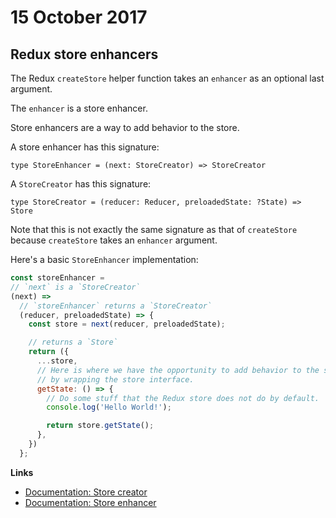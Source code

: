 # 15 October 2017

## Redux store enhancers

The Redux `createStore` helper function takes an `enhancer` as an optional last 
argument.

The `enhancer` is a store enhancer.

Store enhancers are a way to add behavior to the store.

A store enhancer has this signature:

```
type StoreEnhancer = (next: StoreCreator) => StoreCreator
```

A `StoreCreator` has this signature:

```
type StoreCreator = (reducer: Reducer, preloadedState: ?State) => Store
```

Note that this is not exactly the same signature as that of `createStore` because
`createStore` takes an `enhancer` argument.

Here's a basic `StoreEnhancer` implementation:

```javascript
const storeEnhancer = 
// `next` is a `StoreCreator`
(next) => 
  // `storeEnhancer` returns a `StoreCreator`
  (reducer, preloadedState) => {
    const store = next(reducer, preloadedState);

    // returns a `Store`
    return ({
      ...store,  
      // Here is where we have the opportunity to add behavior to the store
      // by wrapping the store interface.
      getState: () => {
        // Do some stuff that the Redux store does not do by default.
        console.log('Hello World!');

        return store.getState();
      },
    })
  };
```

**Links**

- [Documentation: Store creator](http://redux.js.org/docs/Glossary.html#store-creator)
- [Documentation: Store enhancer](http://redux.js.org/docs/Glossary.html#store-enhancer)
